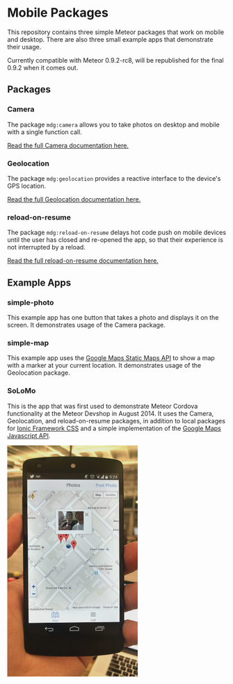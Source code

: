 Mobile Packages
===============

This repository contains three simple Meteor packages that work on mobile and desktop. There are also three small example apps that demonstrate their usage.

Currently compatible with Meteor 0.9.2-rc8, will be republished for the final 0.9.2 when it comes out.

## Packages

### Camera

The package `mdg:camera` allows you to take photos on desktop and mobile with a single function call.

[Read the full Camera documentation here.](packages/mdg:camera/README.md)

### Geolocation

The package `mdg:geolocation` provides a reactive interface to the device's GPS location.

[Read the full Geolocation documentation here.](packages/mdg:geolocation/README.md)

### reload-on-resume

The package `mdg:reload-on-resume` delays hot code push on mobile devices until the user has closed and re-opened the app, so that their experience is not interrupted by a reload.

[Read the full reload-on-resume documentation here.](packages/mdg:reload-on-resume/README.md)

## Example Apps

### simple-photo

This example app has one button that takes a photo and displays it on the screen. It demonstrates usage of the Camera package.

### simple-map

This example app uses the [Google Maps Static Maps API](https://developers.google.com/maps/documentation/staticmaps/) to show a map with a marker at your current location. It demonstrates usage of the Geolocation package.

### SoLoMo

This is the app that was first used to demonstrate Meteor Cordova functionality at the Meteor Devshop in August 2014. It uses the Camera, Geolocation, and reload-on-resume packages, in addition to local packages for [Ionic Framework CSS](http://ionicframework.com/) and a simple implementation of the [Google Maps Javascript API](https://developers.google.com/maps/documentation/javascript/).

<img src="examples/map-photos/screenshot.jpg" width="300" />
